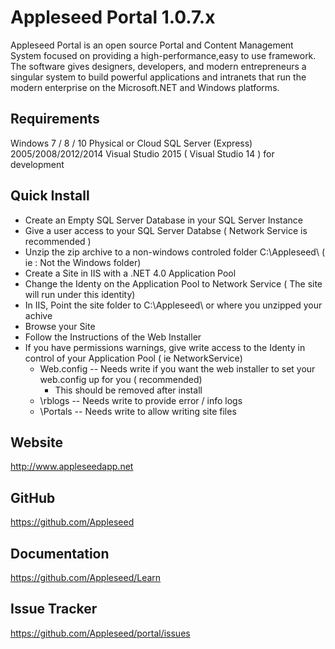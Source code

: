 # Appleseed Portal 1.0.7.x

Appleseed Portal is an open source Portal and Content Management System focused on 
providing a high-performance,easy to use framework. The software gives designers, 
developers, and modern entrepreneurs a singular system to build powerful applications 
and intranets that run the modern enterprise on the Microsoft.NET and Windows platforms.

## Requirements 

Windows 7 / 8 / 10 Physical or Cloud
SQL Server (Express) 2005/2008/2012/2014
Visual Studio 2015 ( Visual Studio 14 ) for development

## Quick Install
 * Create an Empty SQL Server Database in your SQL Server Instance
 * Give a user access to your SQL Server Databse ( Network Service is recommended )
 * Unzip the zip archive to a non-windows controled folder C:\Appleseed\ ( ie : Not the Windows folder)
 * Create a Site in IIS with a .NET 4.0 Application Pool
 * Change the Identy on the Application Pool to Network Service ( The site will run under this identity)
 * In IIS, Point the site folder to C:\Appleseed\  or where you unzipped your achive
 * Browse your Site
 * Follow the Instructions of the Web Installer
 * If you have permissions warnings, give write access to the Identy in control of your Application Pool ( ie NetworkService)
    * Web.config -- Needs write if you want the web installer to set your web.config up for you ( recommended)
        * This should be removed after install 
    * \rblogs -- Needs write to provide error / info logs
    * \Portals -- Needs write to allow writing site files 


## Website 

http://www.appleseedapp.net

## GitHub 

https://github.com/Appleseed

## Documentation 

https://github.com/Appleseed/Learn

## Issue Tracker  

https://github.com/Appleseed/portal/issues

